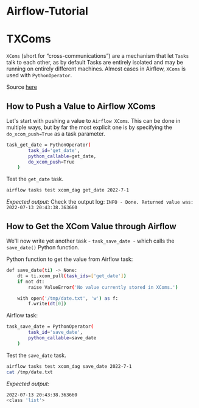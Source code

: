# Airflow-Tutorial

# TXComs
`XComs` (short for “cross-communications”) are a mechanism that let `Tasks` talk to each other, as by default Tasks are entirely isolated and may be running on entirely different machines.
Almost cases in Airflow, `XComs` is used with `PythonOperator`.

Source [here](https://betterdatascience.com/apache-airflow-xcoms/)

## How to Push a Value to Airflow XComs
Let's start with pushing a value to `Airflow XComs`. This can be done in multiple ways, but by far the most explicit one is by specifying the `do_xcom_push=True` as a task parameter.

```bash
task_get_date = PythonOperator(
        task_id='get_date',
        python_callable=get_date,
        do_xcom_push=True
    )
```

Test the `get_date` task.
```bash
airflow tasks test xcom_dag get_date 2022-7-1
```

*Expected output:* Check the output log: `INFO - Done. Returned value was: 2022-07-13 20:43:38.363660`

## How to Get the XCom Value through Airflow
We'll now write yet another task - `task_save_date `- which calls the `save_date()` Python function.

Python function to get the value from Airflow task:
```bash
def save_date(ti) -> None:
    dt = ti.xcom_pull(task_ids=['get_date'])
    if not dt:
        raise ValueError('No value currently stored in XComs.')

    with open('/tmp/date.txt', 'w') as f:
        f.write(dt[0])
```

Airflow task:
```bash
task_save_date = PythonOperator(
        task_id='save_date',
        python_callable=save_date
    )
```
Test the `save_date` task.

```bash
airflow tasks test xcom_dag save_date 2022-7-1
cat /tmp/date.txt
```
*Expected output:* 
```bash
2022-07-13 20:43:38.363660
<class 'list'>
```